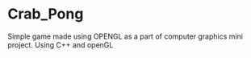 # Crab_Pong
Simple game made using OPENGL as a part of computer graphics mini project.
Using C++ and openGL
